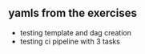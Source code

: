 ## yamls from the exercises

* testing template and dag creation
* testing ci pipeline with 3 tasks
